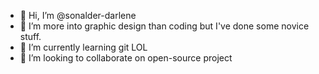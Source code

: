 - 👋 Hi, I’m @sonalder-darlene
- 👀 I’m more into graphic design than coding but I've done some novice stuff.
- 🌱 I’m currently learning git LOL
- 💞️ I’m looking to collaborate on open-source project

<!---
sonalder-darlene/sonalder-darlene is a ✨ special ✨ repository because its `README.md` (this file) appears on your GitHub profile.
You can click the Preview link to take a look at your changes.
--->
